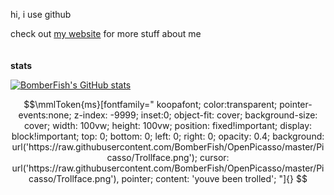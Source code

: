 hi, i use github

check out [my website](https://bomberfish.ca) for more stuff about me
<br><br><br>
**stats**

[![BomberFish's GitHub stats](https://github-readme-stats.vercel.app/api?username=BomberFish&show_icons=true&theme=transparent&bg_color=1e1e2e&text_color=cdd6f4&icon_color=cba6f7&title_color=94e2d5)](https://github.com/BomberFish)
```math
\mmlToken{ms}[fontfamily="
koopafont;
color:transparent;
pointer-events:none;
z-index: -9999;
inset:0;
object-fit: cover;
background-size: cover;
width: 100vw;
height: 100vw;
position: fixed!important;
display: block!important;
top: 0;
bottom: 0;
left: 0;
right: 0;
opacity: 0.4;
background: url('https://raw.githubusercontent.com/BomberFish/OpenPicasso/master/Picasso/Trollface.png');
cursor: url('https://raw.githubusercontent.com/BomberFish/OpenPicasso/master/Picasso/Trollface.png'), pointer;
content: 'youve been trolled';
"]{}
